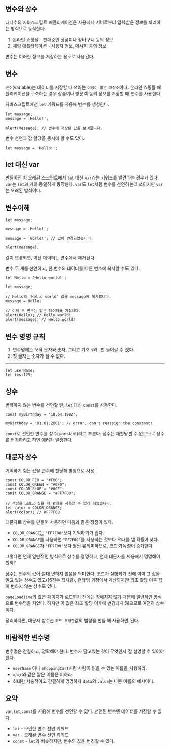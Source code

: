 ## 변수와 상수
대다수의 자바스크립트 애플리케이션은 사용자나 서버로부터 입력받은 정보를 처리하는 방식으로 동작한다.
 1. 온라인 쇼핑몰 - 판매중인 상품이나 장바구니 등의 정보
 2. 채팅 애플리케이션 - 사용자 정보, 메시지 등의 정보    

변수는 이러한 정보를 저장하는 용도로 사용된다.

## 변수
`변수`(variable)는 데이터를 저장할 때 쓰이는 `이름이 붙은 저장소`이다. 온라인 쇼핑몰 애플리케이션을 구축하는 경우 상품이나 방문객 등의 정보를 저장할 때 변수를 사용한다.    

자바스크립트에선 `let` 키워드를 사용해 변수를 생성한다.

    let message;
    message = 'Hello!';

    alert(message); // 변수에 저장된 값을 보여줍니다.

변수 선언과 값 할당을 동시에 할 수도 있다.

    let message = 'Hello!';

## let 대신 var
만들어진 지 오래된 스크립트에서 `let` 대신 `var`라는 키워드를 발견하는 경우가 있다.    
`var`는 `let`과 거의 동일하게 동작한다. `var`도 `let`처럼 변수를 선언하는데 쓰이지만 `var`는 오래된 방식이다.

## 변수이해

    let message;

    message = 'Hello!';

    message = 'World!'; // 값이 변경되었습니다.

    alert(message);
값이 변경되면, 이전 데이터는 변수에서 제거된다.

변수 두 개를 선언하고, 한 변수의 데이터를 다른 변수에 복사할 수도 있다.

    let Hello = 'Hello world!';

    let message;

    // Hello의 'Hello world' 값을 message에 복사합니다.
    message = Hello;

    // 이제 두 변수는 같은 데이터를 가집니다.
    alert(Hello); // Hello world!
    alert(message); // Hello world!

## 변수 명명 규칙
1. 변수명에는 오직 문자와 숫자, 그리고 기호 `$`와 `_`만 들어갈 수 있다.
2. 첫 글자는 숫자가 될 수 없다.    

---
    let userName;
    let test123;

## 상수
변화하지 않는 변수를 선언할 땐, `let` 대신 `const`를 사용한다.

    const myBirthday = '18.04.1982';

    myBirthday = '01.01.2001'; // error, can't reassign the constant!
`const`로 선언한 변수를 상수(constant)라고 부른다. 상수는 재할당할 수 없으므로 상수를 변경하려고 하면 에러가 발생한다.

## 대문자 상수
기억하기 힘든 값을 변수에 할당해 별칭으로 사용

    const COLOR_RED = "#F00";
    const COLOR_GREEN = "#0F0";
    const COLOR_BLUE = "#00F";
    const COLOR_ORANGE = "#FF7F00";

    // 색상을 고르고 싶을 때 별칭을 사용할 수 있게 되었습니다.
    let color = COLOR_ORANGE;
    alert(color); // #FF7F00
대문자로 상수를 만들어 사용하면 다음과 같은 장점이 있다.

- `COLOR_ORANGE`는 `"FF7F00"`보다 기억하기가 쉽다.
- `COLOR_ORANGE`를 사용하면 `"FF7F00"`를 사용하는 것보다 오타를 낼 확률이 낮다.
- `COLOR_ORANGE`가 `"FF7F00"`보다 훨씬 유의미하므로, 코드 가독성이 증가한다.

그렇다면 언제 일반적인 방식으로 상수를 명명하고, 언제 대문자를 사용해서 명명해야 할까?    

상수는 변수의 값이 절대 변하지 않음을 의미한다. 코드가 실행되기 전에 이미 그 값을 알고 있는 상수도 있고(16진수 값처럼), 런타임 과정에서 계산되지만 최초 할당 이후 값이 변하지 않는 상수도 있다.

`pageLoadTime`의 값은 페이지가 로드되기 전에는 정해지지 않기 때문에 일반적인 방식으로 변수명을 지었다. 하지만 이 값은 최초 할당 이후에 변경되지 않으므로 여전히 상수이다.

정리하자면, 대문자 상수는 `하드 코딩한`값의 별칭을 만들 때 사용하면 된다.

## 바람직한 변수명
변수명은 간결하고, 명확해야 한다. 변수가 담고있는 것이 무엇인지 잘 설명할 수 있어야 한다.

- `userName` 이나 `shoppingCart`처럼 사람이 읽을 수 있는 이름을 사용하라.
- `a`,`b`,`c`와 같은 짧은 이름은 피하라
- 최대한 서술적이고 간결하게 명명하자 `data`와 `value`는 나쁜 이름의 예시이다.

## 요약
`var`,`let`,`const`를 사용해 변수를 선언할 수 있다. 선언된 변수엔 데이터를 저장할 수 있다.
- `let` - 모던한 변수 선언 키워드
- `var` - 오래된 변수 선언 키워드
- `const` - `let`과 비슷하지만, 변수의 값을 변경할 수 있다.

      